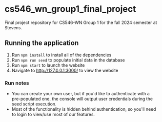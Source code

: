 # cs546_wn_group1_final_project

Final project repository for CS546-WN Group 1 for the fall 2024 semester at Stevens.

## Running the application

1. Run `npm install` to install all of the dependencies
2. Run `npm run seed` to populate initial data in the database
3. Run `npm start` to launch the website
4. Navigate to http://127.0.0.1:3000/ to view the website

### Run notes

- You can create your own user, but if you'd like to authenticate with a pre-populated one, the console will output user credentials during the seed script execution.
- Most of the functionality is hidden behind authentication, so you'll need to login to view/use most of our features.
